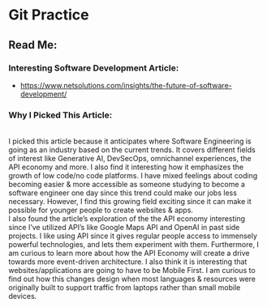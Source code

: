 # Git Practice
## Read Me:
### Interesting Software Development Article:
* https://www.netsolutions.com/insights/the-future-of-software-development/

### Why I Picked This Article:
<br>
    I picked this article because it anticipates where Software Engineering is going as an industry based on the current trends. It covers different fields of interest like Generative AI, DevSecOps, omnichannel experiences, the API economy and more. I also find it interesting how it emphasizes the growth of low code/no code platforms. I have mixed feelings about coding becoming easier & more accessible as someone studying to become a software engineer one day since this trend could make our jobs less necessary. However, I find this growing field exciting since it can make it possible for younger people to create websites & apps.
    <br>
    I also found the article’s exploration of the the API economy interesting since I’ve utilized API’s like Google Maps API and OpenAI in past side projects. I like using API since it gives regular people access to immensely powerful technologies, and lets them experiment with them. Furthermore, I am curious to learn more about how the API Economy will create a drive towards more event-driven architecture. I also think it is interesting that websites/applications are going to have to be Mobile First. I am curious to find out how this changes design when most languages & resources were originally built to support traffic from laptops rather than small mobile devices.
<br>
